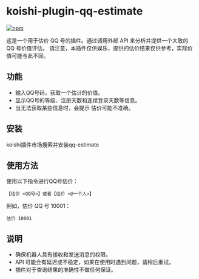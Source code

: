 # koishi-plugin-qq-estimate

[![npm](https://img.shields.io/npm/v/koishi-plugin-qq-estimate?style=flat-square)](https://www.npmjs.com/package/koishi-plugin-qq-estimate)


这是一个用于估价 QQ 号的插件。通过调用外部 API 来分析并提供一个大致的 QQ 号价值评估。
请注意，本插件仅供娱乐，提供的估价结果仅供参考，实际价值可能与此不同。

## 功能

- 输入QQ号码，获取一个估计的价值。
- 显示QQ号的等级、注册天数和连续登录天数等信息。
- 当无法获取某些信息时，会提示 估价可能不准确。

## 安装
koishi插件市场搜索并安装qq-estimate

## 使用方法

使用以下指令进行QQ号估价：

```
【估价 <QQ号>】或者【估价 <@一个人>】
```

例如，估价 QQ 号 10001：

```
估价 10001
```

## 说明

- 确保机器人具有接收和发送消息的权限。
- API 可能会有延迟或不稳定，如果在使用时遇到问题，请稍后重试。
- 插件对于查询结果的准确性不做任何保证。

